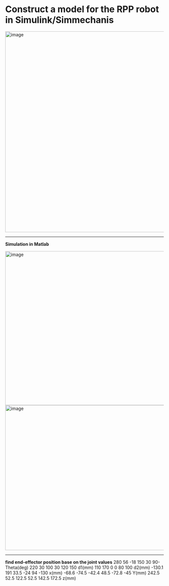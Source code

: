 # Construct a model for the RPP robot in Simulink/Simmechanis

<img width="975" height="637" alt="image" src="https://github.com/user-attachments/assets/7da217a0-7476-409f-b12e-3f1a9e05602c" />

---
**Simulation in Matlab**

<img width="975" height="488" alt="image" src="https://github.com/user-attachments/assets/7037cfe2-7346-4f1a-979f-b58c9f1a5238" />


<img width="676" height="460" alt="image" src="https://github.com/user-attachments/assets/77d15469-3fc9-4254-89b2-7fb8fc604601" />

---

**find end-effector position base on the joint values**
280	56	-18	150	30	90-	Theta(deg)
220	30	100	30	120	150	d1(mm)
110	170	0	0	80	100	d2(mm)
-130.1	191	33.5	-24	94	-130	x(mm)
-68.6	-74.5	-42.4	48.5	-72.8	-45	Y(mm)
242.5	52.5	122.5	52.5	142.5	172.5	z(mm)

